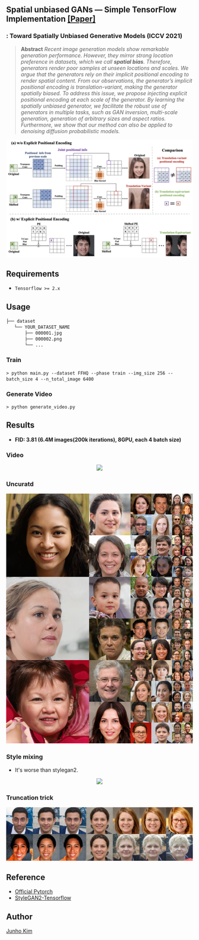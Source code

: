 ## Spatial unbiased GANs &mdash; Simple TensorFlow Implementation [[Paper]](https://arxiv.org/abs/2108.01285)
### : Toward Spatially Unbiased Generative Models (ICCV 2021)

> **Abstract** *Recent image generation models show remarkable generation performance. However, they mirror strong location preference in datasets, which we call **spatial bias**. Therefore, generators render poor samples at unseen locations and scales. We argue that the generators rely on their implicit positional encoding to render spatial content. From our observations, the generator’s implicit positional encoding is translation-variant, making the generator spatially biased. To address this issue, we propose injecting explicit positional encoding at each scale of the generator. By learning the spatially unbiased generator, we facilitate the robust use of generators in multiple tasks, such as GAN inversion, multi-scale generation, generation of arbitrary sizes and aspect ratios. Furthermore, we show that our method can also be applied to denoising diffusion probabilistic models.*

<div align="center">
  <img src="./assets/teaser.png">
</div>

## Requirements
* `Tensorflow >= 2.x`

## Usage
```
├── dataset
   └── YOUR_DATASET_NAME
       ├── 000001.jpg 
       ├── 000002.png
       └── ...
```

### Train
```
> python main.py --dataset FFHQ --phase train --img_size 256 --batch_size 4 --n_total_image 6400
```

### Generate Video
```
> python generate_video.py
```

## Results
* **FID: 3.81 (6.4M images(200k iterations), 8GPU, each 4 batch size)**
### Video
<div align="center">
  <img src="./assets/sample_2.gif">
</div>

### Uncuratd
<div align="center">
  <img src="./assets/uncurated.png">
</div>

### Style mixing
* It's worse than stylegan2.
<div align="center">
  <img src="./assets/style_mixing.png">
</div>

### Truncation trick
<div align="center">
  <img src="./assets/truncation_trick.png">
</div>

## Reference
* [Official Pytorch](https://github.com/jychoi118/toward_spatial_unbiased)
* [StyleGAN2-Tensorflow](https://github.com/moono/stylegan2-tf-2.x)

## Author
[Junho Kim](http://bit.ly/jhkim_resume)
